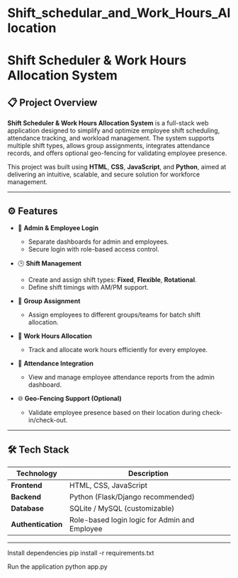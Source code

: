 # Shift_schedular_and_Work_Hours_Allocation

# Shift Scheduler & Work Hours Allocation System

## 📋 Project Overview

**Shift Scheduler & Work Hours Allocation System** is a full-stack web application designed to simplify and optimize employee shift scheduling, attendance tracking, and workload management. The system supports multiple shift types, allows group assignments, integrates attendance records, and offers optional geo-fencing for validating employee presence.

This project was built using **HTML**, **CSS**, **JavaScript**, and **Python**, aimed at delivering an intuitive, scalable, and secure solution for workforce management.

---

## ⚙️ Features

- 🔐 **Admin & Employee Login**
  - Separate dashboards for admin and employees.
  - Secure login with role-based access control.

- 🕒 **Shift Management**
  - Create and assign shift types: **Fixed**, **Flexible**, **Rotational**.
  - Define shift timings with AM/PM support.

- 👥 **Group Assignment**
  - Assign employees to different groups/teams for batch shift allocation.
  
- 📅 **Work Hours Allocation**
  - Track and allocate work hours efficiently for every employee.

- 📍 **Attendance Integration**
  - View and manage employee attendance reports from the admin dashboard.
  
- 🌐 **Geo-Fencing Support (Optional)**
  - Validate employee presence based on their location during check-in/check-out.

---

## 🛠️ Tech Stack

| Technology | Description |
|------------|-------------|
| **Frontend** | HTML, CSS, JavaScript |
| **Backend** | Python (Flask/Django recommended) |
| **Database** | SQLite / MySQL (customizable) |
| **Authentication** | Role-based login logic for Admin and Employee |

---


Install dependencies
pip install -r requirements.txt

Run the application
python app.py 
